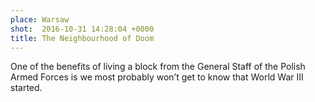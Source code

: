 ```yaml
---
place: Warsaw
shot:  2016-10-31 14:28:04 +0000
title: The Neighbourhood of Doom
---
```


One of the benefits of living a block from the General Staff of the Polish Armed Forces is we most probably won’t get to know that World War III started.
